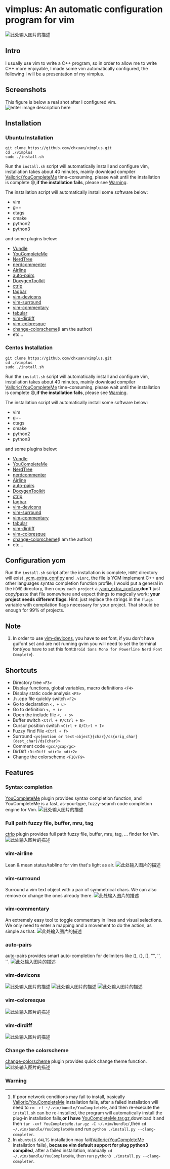 vimplus: An automatic configuration program for vim
===============================================
![此处输入图片的描述][1]


Intro
-----
I usually use vim to write a C++ program, so in order to allow me to write C++ more enjoyable, I made some vim automatically configured, the following I will be a presentation of my vimplus.

Screenshots
------------
This figure is below a real shot after I configured vim.
![enter image description here](https://raw.githubusercontent.com/chxuan/vimplus/master/screenshots/main.png)

Installation
------------
### Ubuntu Installation

    git clone https://github.com/chxuan/vimplus.git
    cd ./vimplus
    sudo ./install.sh

Run the `install.sh` script will automatically install and configure vim, installation takes about 40 minutes, mainly download compiler [Valloric/YouCompleteMe][2] time-consuming, please wait until the installation is complete :smile:,**if the installation fails**, please see [Warning](#Warning).

The installation script will automatically install some software below:
 - vim
 - g++ 
 - ctags 
 - cmake
 - python2
 - python3

and some plugins below:

 - [Vundle][3]
 - [YouCompleteMe][4]
 - [NerdTree][5]
 - [nerdcommenter][6]
 - [Airline][7]
 - [auto-pairs][8]
 - [DoxygenToolkit][9]
 - [ctrlp][10]
 - [tagbar][11]
 - [vim-devicons][12]
 - [vim-surround][13]
 - [vim-commentary][14]
 - [tabular][15]
 - [vim-dirdiff][16]
 - [vim-coloresque][17]
 - [change-colorscheme][18](I am the author)
 - etc...

### Centos Installation

    git clone https://github.com/chxuan/vimplus.git
    cd ./vimplus
    sudo ./install.sh

Run the `install.sh` script will automatically install and configure vim, installation takes about 40 minutes, mainly download compiler [Valloric/YouCompleteMe][19] time-consuming, please wait until the installation is complete :smile:,**if the installation fails**, please see [Warning](#Warning).

The installation script will automatically install some software below:
 - vim
 - g++ 
 - ctags 
 - cmake
 - python2
 - python3

and some plugins below:

 - [Vundle][20]
 - [YouCompleteMe][21]
 - [NerdTree][22]
 - [nerdcommenter][23]
 - [Airline][24]
 - [auto-pairs][25]
 - [DoxygenToolkit][26]
 - [ctrlp][27]
 - [tagbar][28]
 - [vim-devicons][29]
 - [vim-surround][30]
 - [vim-commentary][31]
 - [tabular][32]
 - [vim-dirdiff][33]
 - [vim-coloresque][34]
 - [change-colorscheme][35](I am the author)
 - etc...

Configuration ycm
------------
Run the `install.sh` script after the installation is complete, `HOME` directory will exist [.ycm_extra_conf.py][36] and `.vimrc`, the file is YCM implement C++ and other languages syntax completion function profile, I would put a general in the `HOME` directory, then copy `each project` a [.ycm_extra_conf.py][37],**don't** just copy/paste that file somewhere and expect things to magically work; **your project needs different flags**. Hint: just replace the strings in the `flags` variable with compilation flags necessary for your project. That should be enough for 99% of projects.

Note
------------
 1. In order to use [vim-devicons][38], you have to set font, if you don't have guifont set and are not running gvim you will need to set the terminal font(you have to set this font:`Droid Sans Mono for Powerline Nerd Font Complete`).
 
Shortcuts
------------
 - Directory tree `<F3>`
 - Display functions, global variables, macro definitions `<F4>`
 - Display static code analysis `<F5>`
 - .h .cpp file quickly switch `<F2>`
 - Go to declaration `<, + u>`
 - Go to definition `<, + i>`
 - Open the include file `<, + o>`
 - Buffer switch `<Ctrl + P/Ctrl + N>`
 - Cursor position switch `<Ctrl + O/Ctrl + I>`
 - Fuzzy Find File `<Ctrl + f>`
 - Surround `<ys{motion or text-object}{char}/cs{orig_char}{dest_char}/ds{char}>`
 - Comment code `<gcc/gcap/gc>`
 - DirDiff `:DirDiff <dir1> <dir2>`
 - Change the colorscheme `<F10/F9>`

Features
------------
### Syntax completion

[YouCompleteMe][39] plugin provides syntax completion function, and YouCompleteMe is a fast, as-you-type, fuzzy-search code completion engine for Vim.
![此处输入图片的描述][40]

### Full path fuzzy file, buffer, mru, tag
[ctrlp][41] plugin provides full path fuzzy file, buffer, mru, tag, ... finder for Vim.
![此处输入图片的描述][42]

### vim-airline
Lean & mean status/tabline for vim that's light as air.
![此处输入图片的描述][43]

### vim-surround
Surround a vim text object with a pair of symmetrical chars. We can also remove or change the ones already there.
![此处输入图片的描述][44]

### vim-commentary
An extremely easy tool to toggle commentary in lines and visual selections. We only need to enter a mapping and a movement to do the action, as simple as that.
![此处输入图片的描述][45]

### auto-pairs
auto-pairs provides smart auto-completion for delimiters like (), {}, [], "", '', ``.
![此处输入图片的描述][46]

### vim-devicons
![此处输入图片的描述][47]
![此处输入图片的描述][48]
![此处输入图片的描述][49]

### vim-coloresque
![此处输入图片的描述][50]

### vim-dirdiff
![此处输入图片的描述][51]

### Change the colorscheme
[change-colorscheme][52] plugin provides quick change theme function.
![此处输入图片的描述][53]

### <span id="Warning">**Warning**</span>
------------
 1. If poor network conditions may fail to install, basically [Valloric/YouCompleteMe][54] installation fails, after a failed installation will need to `rm -rf ~/.vim/bundle/YouCompleteMe`, and then re-execute the `install.sh` can be re-installed, the program will automatically install the plug-in installation fails,**or I have** [YouCompleteMe.tar.gz][55],download it and then `tar -xvf YouCompleteMe.tar.gz -C ~/.vim/bundle/`,then `cd ~/.vim/bundle/YouCompleteMe` and run `python ./install.py --clang-completer`.
 2. In `ubuntu16.04LTS` installation may fail([Valloric/YouCompleteMe][56] installation fails), **because vim default support for plug python3 compiled**, after a failed installation, manually `cd ~/.vim/bundle/YouCompleteMe`, then run `python3 ./install.py --clang-completer`.


  [1]: https://raw.githubusercontent.com/chxuan/vimplus/master/screenshots/vimplus.png
  [2]: https://github.com/Valloric/YouCompleteMe
  [3]: https://github.com/VundleVim/Vundle.vim
  [4]: https://github.com/Valloric/YouCompleteMe
  [5]: https://github.com/scrooloose/nerdtree
  [6]: https://github.com/scrooloose/nerdcommenter
  [7]: https://github.com/vim-airline/vim-airline
  [8]: https://github.com/jiangmiao/auto-pairs
  [9]: https://github.com/vim-scripts/DoxygenToolkit.vim
  [10]: https://github.com/ctrlpvim/ctrlp.vim
  [11]: https://github.com/majutsushi/tagbar
  [12]: https://github.com/ryanoasis/vim-devicons
  [13]: https://github.com/tpope/vim-surround
  [14]: https://github.com/tpope/vim-commentary
  [15]: https://github.com/godlygeek/tabular
  [16]: https://github.com/will133/vim-dirdiff
  [17]: https://github.com/gorodinskiy/vim-coloresque
  [18]: https://github.com/chxuan/change-colorscheme
  [19]: https://github.com/Valloric/YouCompleteMe
  [20]: https://github.com/VundleVim/Vundle.vim
  [21]: https://github.com/Valloric/YouCompleteMe
  [22]: https://github.com/scrooloose/nerdtree
  [23]: https://github.com/scrooloose/nerdcommenter
  [24]: https://github.com/vim-airline/vim-airline
  [25]: https://github.com/jiangmiao/auto-pairs
  [26]: https://github.com/vim-scripts/DoxygenToolkit.vim
  [27]: https://github.com/ctrlpvim/ctrlp.vim
  [28]: https://github.com/majutsushi/tagbar
  [29]: https://github.com/ryanoasis/vim-devicons
  [30]: https://github.com/tpope/vim-surround
  [31]: https://github.com/tpope/vim-commentary
  [32]: https://github.com/godlygeek/tabular
  [33]: https://github.com/will133/vim-dirdiff
  [34]: https://github.com/gorodinskiy/vim-coloresque
  [35]: https://github.com/chxuan/change-colorscheme
  [36]: https://github.com/chxuan/vimplus/blob/master/.ycm_extra_conf.py
  [37]: https://github.com/chxuan/vimplus/blob/master/.ycm_extra_conf.py
  [38]: https://github.com/ryanoasis/vim-devicons
  [39]: https://github.com/VundleVim/Vundle.vim
  [40]: https://camo.githubusercontent.com/1f3f922431d5363224b20e99467ff28b04e810e2/687474703a2f2f692e696d6775722e636f6d2f304f50346f6f642e676966
  [41]: https://github.com/ctrlpvim/ctrlp.vim
  [42]: https://camo.githubusercontent.com/e15ac916ab9a14dd07135cb2d985cc7333200a38/687474703a2f2f692e696d6775722e636f6d2f614f63774877742e706e67
  [43]: https://camo.githubusercontent.com/ba79534309330accd776a8d2a0712f7c4037d7f9/68747470733a2f2f662e636c6f75642e6769746875622e636f6d2f6173736574732f3330363530322f313037323632332f34346332393261302d313439352d313165332d396365362d6463616461336631633533362e676966
  [44]: https://camo.githubusercontent.com/1f02cead8bdcf894f26b0006c44068a33a7dc8e5/687474703a2f2f6a6f65646963617374726f2e636f6d2f7374617469632f70696374757265732f737572726f756e645f656e2e676966
  [45]: https://camo.githubusercontent.com/2f5cb5bc9a964b0d9e623b5b3aff0314294ac841/687474703a2f2f6a6f65646963617374726f2e636f6d2f7374617469632f70696374757265732f636f6d6d656e746172795f656e2e676966
  [46]: https://camo.githubusercontent.com/372b34413e710cdbc95c5a5c1f901baf9e77791d/687474703a2f2f6a6f65646963617374726f2e636f6d2f7374617469632f70696374757265732f736d617274696e7075745f656e2e676966
  [47]: https://raw.githubusercontent.com/wiki/ryanoasis/vim-devicons/screenshots/v0.8.x/nerdtree-1.png
  [48]: https://raw.githubusercontent.com/wiki/ryanoasis/vim-devicons/screenshots/v0.8.x/nerdtree-2.png
  [49]: https://raw.githubusercontent.com/wiki/ryanoasis/vim-devicons/screenshots/v0.8.x/nerdtree-3.png
  [50]: https://camo.githubusercontent.com/70916a51f45b5729332803c5de303f6f1849fc50/68747470733a2f2f7261772e6769746875622e636f6d2f676f726f64696e736b69792f76696d2d636f6c6f7265737175652f6d61737465722f73637265656e2e706e67
  [51]: https://raw.githubusercontent.com/will133/vim-dirdiff/master/screenshot.png
  [52]: https://github.com/chxuan/change-colorscheme
  [53]: https://raw.githubusercontent.com/chxuan/vimplus/master/screenshots/change-colorscheme.gif
  [54]: https://github.com/Valloric/YouCompleteMe
  [55]: http://pan.baidu.com/s/1kUIa1kN
  [56]: https://github.com/Valloric/YouCompleteMe
